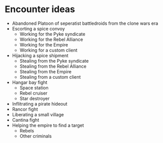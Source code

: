 # Encounter ideas
* Abandoned Platoon of seperatist battledroids from the clone wars era
* Escorting a spice convoy
  * Working for the Pyke syndicate
  * Working for the Rebel Alliance
  * Working for the Empire
  * Working for a custom client
* Hijacking a spice shipment
  * Stealing from the Pyke syndicate
  * Stealing from the Rebel Alliance
  * Stealing from the Empire
  * Stealing from a custom client
* Hangar bay fight
  * Space station
  * Rebel cruiser
  * Star destroyer
* Inflitrating a pirate hideout
* Rancor fight
* Liberating a small village
* Cantina fight
* Helping the empire to find a target
  * Rebels
  * Other criminals
